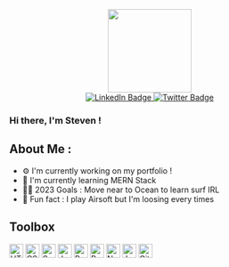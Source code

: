 <div id="header" align="center">
  <img src="https://cdn.dribbble.com/users/966681/screenshots/2896143/media/0434fa69ebb7390c11fb38c2cb934353.gif" width="150px"/>
   <div id="badges">
    <a href="https://www.linkedin.com/in/fabresteven/">
      <img src="https://img.shields.io/badge/LinkedIn-blue?style=for-the-badge&logo=linkedin&logoColor=white" alt="LinkedIn Badge"/>
    </a>
    <a href="https://twitter.com/StevenFabre6">
      <img src="https://img.shields.io/badge/Twitter-blue?style=for-the-badge&logo=twitter&logoColor=white" alt="Twitter Badge"/>
    </a>
  </div>
</div>

### Hi there, I'm Steven !

## About Me :

- ⚙️ I'm currently working on my portfolio !
- 🐣 I'm currently learning MERN Stack 
- 🏊‍♂️ 2023 Goals : Move near to Ocean to learn surf IRL
- 🦊 Fun fact : I play Airsoft but I'm loosing every times

## Toolbox

<div>
<img src="https://cdn.jsdelivr.net/gh/devicons/devicon/icons/html5/html5-original.svg" alt="HTML Logo" width="25" height="25"/> 
<img src="https://cdn.jsdelivr.net/gh/devicons/devicon/icons/css3/css3-original.svg" alt="CSS Logo" width="25" height="25"/>
<img src="https://cdn.jsdelivr.net/gh/devicons/devicon/icons/sass/sass-original.svg" alt="Sass Logo" width="25" height="25"/>
<img src="https://cdn.jsdelivr.net/gh/devicons/devicon/icons/javascript/javascript-original.svg" alt="JavaScript Logo" width="25" height="25"/>
<img src="https://cdn.jsdelivr.net/gh/devicons/devicon/icons/react/react-original.svg" alt="React Logo" width="25" height="25"/>
<img src="https://cdn.jsdelivr.net/gh/devicons/devicon/icons/redux/redux-original.svg" alt="Redux Logo" width="25" height="25"/>
<img src="https://cdn.jsdelivr.net/gh/devicons/devicon/icons/npm/npm-original-wordmark.svg" alt="Npm Logo" width="25" height="25"/>
<img src="https://cdn.jsdelivr.net/gh/devicons/devicon/icons/jest/jest-plain.svg" alt="Jest Logo" width="25" height="25"/>
<img src="https://cdn.jsdelivr.net/gh/devicons/devicon/icons/git/git-original.svg" alt="Git Logo" width="25" height="25"/>
</div>
